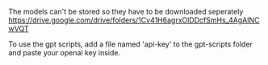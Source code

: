 The models can't be stored so they have to be downloaded seperately
https://drive.google.com/drive/folders/1Cv41H6agrxOlDDcfSmHs_4AgAINCwVQT

To use the gpt scripts, add a file named 'api-key' to the gpt-scripts folder and paste your openai key inside.
